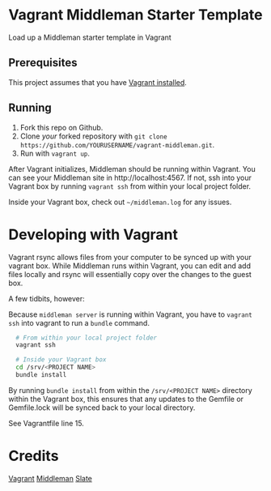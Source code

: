 # Vagrant Middleman Starter Template
Load up a Middleman starter template in Vagrant

## Prerequisites
This project assumes that you have [Vagrant installed](https://www.vagrantup.com/downloads.html).

## Running
1. Fork this repo on Github.
2. Clone _your_ forked repository with `git clone https://github.com/YOURUSERNAME/vagrant-middleman.git`.
3. Run with `vagrant up`.

After Vagrant initializes, Middleman should be running within Vagrant. You can see your Middleman site in http://localhost:4567. If not, ssh into your Vagrant box by running `vagrant ssh` from within your local project folder.

Inside your Vagrant box, check out `~/middleman.log` for any issues.

# Developing with Vagrant
Vagrant rsync allows files from your computer to be synced up with your vagrant box. While Middleman runs within Vagrant, you can edit and add files locally and rsync will essentially copy over the changes to the guest box.

A few tidbits, however:

Because `middleman server` is running within Vagrant, you have to `vagrant ssh` into vagrant to run a `bundle` command.

```bash
  # From within your local project folder
  vagrant ssh

  # Inside your Vagrant box
  cd /srv/<PROJECT NAME>
  bundle install
```

By running `bundle install` from within the `/srv/<PROJECT NAME>` directory within the Vagrant box, this ensures that any updates to the Gemfile or Gemfile.lock will be synced back to your local directory.

See Vagrantfile line 15.

# Credits
[Vagrant](http://vagrantup.com/)
[Middleman](https://github.com/middleman/middleman)
[Slate](https://github.com/lord/slate)
